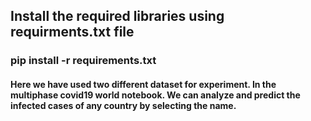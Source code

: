 ## Install the required libraries using requirments.txt file
### pip install -r requirements.txt


#### Here we have used two different dataset for experiment. In the multiphase covid19 world notebook. We can analyze and predict the infected cases of any country by selecting the name.

